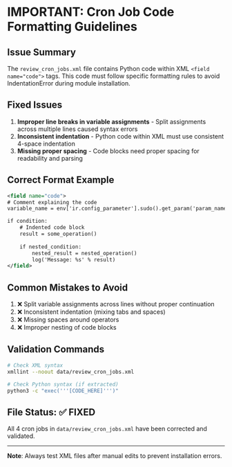 # IMPORTANT: Cron Job Code Formatting Guidelines

## Issue Summary
The `review_cron_jobs.xml` file contains Python code within XML `<field name="code">` tags. This code must follow specific formatting rules to avoid IndentationError during module installation.

## Fixed Issues
1. **Improper line breaks in variable assignments** - Split assignments across multiple lines caused syntax errors
2. **Inconsistent indentation** - Python code within XML must use consistent 4-space indentation
3. **Missing proper spacing** - Code blocks need proper spacing for readability and parsing

## Correct Format Example
```xml
<field name="code">
# Comment explaining the code
variable_name = env['ir.config_parameter'].sudo().get_param('param_name', default_value)

if condition:
    # Indented code block
    result = some_operation()
    
    if nested_condition:
        nested_result = nested_operation()
        log('Message: %s' % result)
</field>
```

## Common Mistakes to Avoid
1. ❌ Split variable assignments across lines without proper continuation
2. ❌ Inconsistent indentation (mixing tabs and spaces)
3. ❌ Missing spaces around operators
4. ❌ Improper nesting of code blocks

## Validation Commands
```bash
# Check XML syntax
xmllint --noout data/review_cron_jobs.xml

# Check Python syntax (if extracted)
python3 -c "exec('''[CODE_HERE]''')"
```

## File Status: ✅ FIXED
All 4 cron jobs in `data/review_cron_jobs.xml` have been corrected and validated.

---
**Note**: Always test XML files after manual edits to prevent installation errors.
